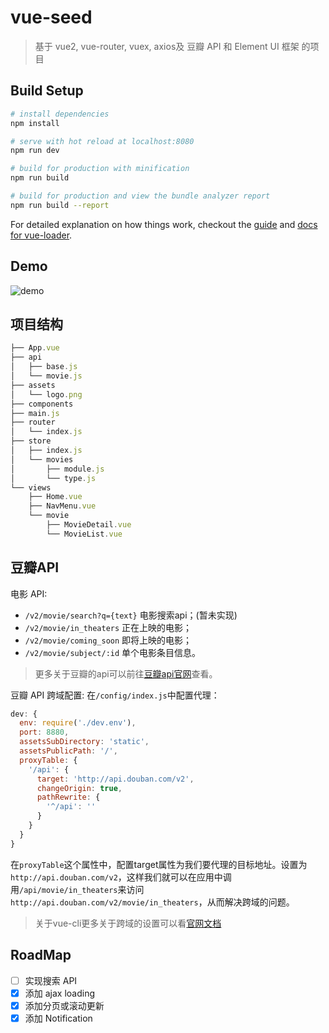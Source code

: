# vue-seed

> 基于 vue2, vue-router, vuex, axios及 豆瓣 API 和 Element UI 框架 的项目 

## Build Setup

``` bash
# install dependencies
npm install

# serve with hot reload at localhost:8080
npm run dev

# build for production with minification
npm run build

# build for production and view the bundle analyzer report
npm run build --report
```

For detailed explanation on how things work, checkout the [guide](http://vuejs-templates.github.io/webpack/) and [docs for vue-loader](http://vuejs.github.io/vue-loader).

## Demo

![demo](https://j.gifs.com/qjkk8r.gif)

## 项目结构
```javascript
├── App.vue
├── api
│   ├── base.js
│   └── movie.js
├── assets
│   └── logo.png
├── components
├── main.js
├── router
│   └── index.js
├── store
│   ├── index.js
│   └── movies
│       ├── module.js
│       └── type.js
└── views
    ├── Home.vue
    ├── NavMenu.vue
    └── movie
        ├── MovieDetail.vue
        └── MovieList.vue

```
## 豆瓣API
电影 API:
* `/v2/movie/search?q={text}` 电影搜索api；(暂未实现)
* `/v2/movie/in_theaters` 正在上映的电影；
* `/v2/movie/coming_soon` 即将上映的电影；
* `/v2/movie/subject/:id` 单个电影条目信息。

>更多关于豆瓣的api可以前往[豆瓣api官网](https://developers.douban.com/wiki/?title=guide)查看。

豆瓣 API 跨域配置:
在`/config/index.js`中配置代理：
```javascript
dev: {
  env: require('./dev.env'),
  port: 8880,
  assetsSubDirectory: 'static',
  assetsPublicPath: '/',
  proxyTable: {
    '/api': {
      target: 'http://api.douban.com/v2',
      changeOrigin: true,
      pathRewrite: {
        '^/api': ''
      }
    }
  }
}
```
在`proxyTable`这个属性中，配置target属性为我们要代理的目标地址。设置为`http://api.douban.com/v2`，这样我们就可以在应用中调用`/api/movie/in_theaters`来访问`http://api.douban.com/v2/movie/in_theaters`，从而解决跨域的问题。
>关于vue-cli更多关于跨域的设置可以看[官网文档](http://vuejs-templates.github.io/webpack/)

## RoadMap
* [ ] 实现搜索 API
* [x] 添加 ajax loading
* [x] 添加分页或滚动更新
* [x] 添加 Notification
